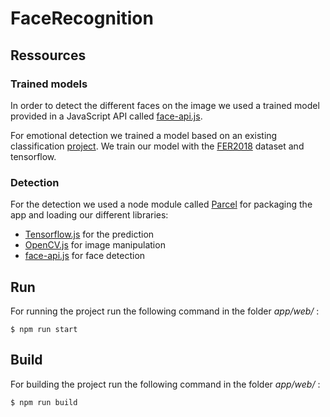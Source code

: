 # FaceRecognition

## Ressources

### Trained models

In order to detect the different faces on the image we used a trained model provided in a JavaScript API called [face-api.js](https://github.com/justadudewhohacks/face-api.js/).

For emotional detection we trained a model based on an existing classification [project](https://www.kaggle.com/ashishpatel26/tutorial-facial-expression-classification-keras/notebook). We train our model with the [FER2018](https://www.kaggle.com/ashishpatel26/fer2018) dataset and tensorflow.

### Detection

For the detection we used a node module called [Parcel](https://parceljs.org/docs/) for packaging the app and loading our different libraries: 
- [Tensorflow.js](https://www.tensorflow.org/js) for the prediction
- [OpenCV.js](https://docs.opencv.org/3.4/d5/d10/tutorial_js_root.html) for image manipulation
- [face-api.js](https://github.com/justadudewhohacks/face-api.js/) for face detection


## Run

For running the project run the following command in the folder *app/web/* :

```
$ npm run start
```

## Build
For building the project run the following command in the folder *app/web/* :

```
$ npm run build
```
